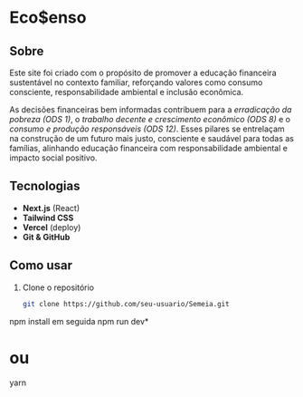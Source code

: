 # Eco$enso

## Sobre

Este site foi criado com o propósito de promover a educação financeira sustentável no contexto familiar, reforçando valores como consumo consciente, responsabilidade ambiental e inclusão econômica. 

As decisões financeiras bem informadas contribuem para a *erradicação da pobreza (ODS 1)*, o *trabalho decente e crescimento econômico (ODS 8)* e o *consumo e produção responsáveis (ODS 12)*. Esses pilares se entrelaçam na construção de um futuro mais justo, consciente e saudável para todas as famílias, alinhando educação financeira com responsabilidade ambiental e impacto social positivo.

## Tecnologias

- **Next.js** (React)
- **Tailwind CSS**
- **Vercel** (deploy)
- **Git & GitHub**

## Como usar

1. Clone o repositório  
   ```bash
   git clone https://github.com/seu-usuario/Semeia.git

npm install em seguida npm run dev*
# ou
yarn